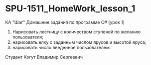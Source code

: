 # SPU-1511_HomeWork_lesson_1
КА "Шаг"
Домашние задания по программе С# (урок 1)
1. Нарисовать лестницу с количеством ступеней по желанию пользователя;
2. нарисовать елку с заданным числом ярусов и высотой яруса;
3. нарисовать число введенное пользователем.

Студент Когут Владимир Сергеевич
